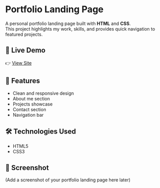 # Portfolio Landing Page

A personal portfolio landing page built with **HTML** and **CSS**.  
This project highlights my work, skills, and provides quick navigation to featured projects.  

## 🚀 Live Demo  
👉 [View Site](https://portfolio-essie.netlify.app)

## 📂 Features  
- Clean and responsive design  
- About me section  
- Projects showcase  
- Contact section  
- Navigation bar  

## 🛠️ Technologies Used  
- HTML5  
- CSS3  

## 📸 Screenshot  
(Add a screenshot of your portfolio landing page here later)  
